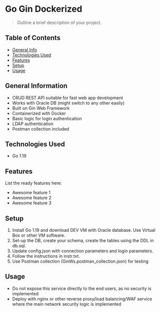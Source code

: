 # Go Gin Dockerized
> Outline a brief description of your project.

## Table of Contents
* [General Info](#general-information)
* [Technologies Used](#technologies-used)
* [Features](#features)
* [Setup](#setup)
* [Usage](#usage)

## General Information
- CRUD REST API suitable for fast web app development
- Works with Oracle DB (might switch to any other easily)
- Built on Gin Web Framework
- Containerized with Docker
- Basic logic for login authentication
- LDAP authentication
- Postman collection included

## Technologies Used
- Go 1.19

## Features
List the ready features here:
- Awesome feature 1
- Awesome feature 2
- Awesome feature 3

## Setup
1. Install Go 1.19 and download DEV VM with Oracle database. Use Virtual Box or other VM software.
2. Set-up the DB, create your schema, create the tables using the DDL in db.sql.
3. Update config.json with connection parameters and login parameters.
4. Follow the instructions in instr.txt.
5. Use Postman collection (GinWs.postman_collection.json) for testing

## Usage
- Do not expose this service directly to the end users, as no security is implemented
- Deploy with nginx or other reverse proxy/load balancing/WAF service where the main network security logic is implemented
